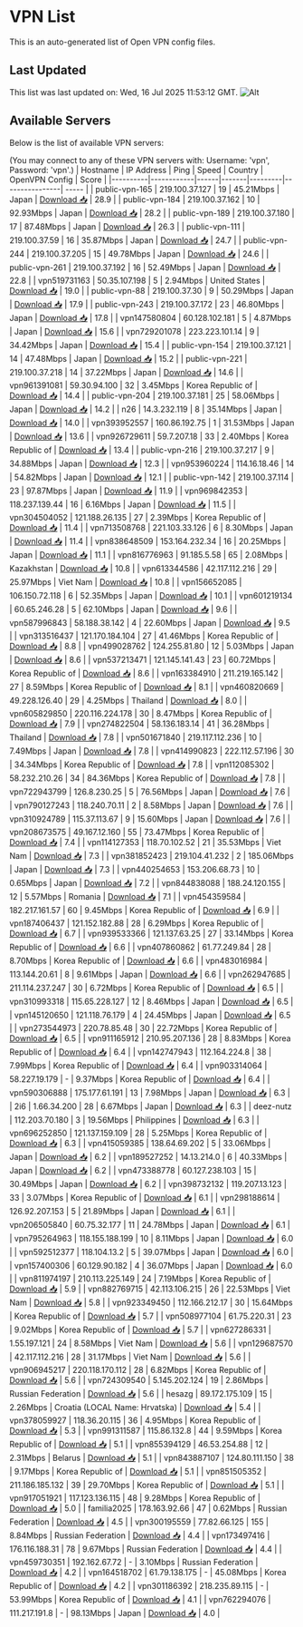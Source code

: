 # VPN List

This is an auto-generated list of Open VPN config files.

## Last Updated

This list was last updated on: Wed, 16 Jul 2025 11:53:12 GMT.
![Alt](https://repobeats.axiom.co/api/embed/186b98318ef1479477931607c1ad7d823f12451f.svg "Repobeats analytics image")

## Available Servers

Below is the list of available VPN servers:

(You may connect to any of these VPN servers with: Username: 'vpn', Password: 'vpn'.)
| Hostname | IP Address | Ping | Speed | Country | OpenVPN Config | Score |
|----------|------------|------|-------|---------|----------------| ----- |
| public-vpn-165 | 219.100.37.127 | 19 | 45.21Mbps | Japan | [Download 📥](./configs/server_0_JP.ovpn) | 28.9 |
| public-vpn-184 | 219.100.37.162 | 10 | 92.93Mbps | Japan | [Download 📥](./configs/server_1_JP.ovpn) | 28.2 |
| public-vpn-189 | 219.100.37.180 | 17 | 87.48Mbps | Japan | [Download 📥](./configs/server_2_JP.ovpn) | 26.3 |
| public-vpn-111 | 219.100.37.59 | 16 | 35.87Mbps | Japan | [Download 📥](./configs/server_3_JP.ovpn) | 24.7 |
| public-vpn-244 | 219.100.37.205 | 15 | 49.78Mbps | Japan | [Download 📥](./configs/server_4_JP.ovpn) | 24.6 |
| public-vpn-261 | 219.100.37.192 | 16 | 52.49Mbps | Japan | [Download 📥](./configs/server_5_JP.ovpn) | 22.8 |
| vpn519731163 | 50.35.107.198 | 5 | 2.94Mbps | United States | [Download 📥](./configs/server_6_US.ovpn) | 19.0 |
| public-vpn-88 | 219.100.37.30 | 9 | 50.29Mbps | Japan | [Download 📥](./configs/server_7_JP.ovpn) | 17.9 |
| public-vpn-243 | 219.100.37.172 | 23 | 46.80Mbps | Japan | [Download 📥](./configs/server_8_JP.ovpn) | 17.8 |
| vpn147580804 | 60.128.102.181 | 5 | 4.87Mbps | Japan | [Download 📥](./configs/server_9_JP.ovpn) | 15.6 |
| vpn729201078 | 223.223.101.14 | 9 | 34.42Mbps | Japan | [Download 📥](./configs/server_10_JP.ovpn) | 15.4 |
| public-vpn-154 | 219.100.37.121 | 14 | 47.48Mbps | Japan | [Download 📥](./configs/server_11_JP.ovpn) | 15.2 |
| public-vpn-221 | 219.100.37.218 | 14 | 37.22Mbps | Japan | [Download 📥](./configs/server_12_JP.ovpn) | 14.6 |
| vpn961391081 | 59.30.94.100 | 32 | 3.45Mbps | Korea Republic of | [Download 📥](./configs/server_13_KR.ovpn) | 14.4 |
| public-vpn-204 | 219.100.37.181 | 25 | 58.06Mbps | Japan | [Download 📥](./configs/server_14_JP.ovpn) | 14.2 |
| n26 | 14.3.232.119 | 8 | 35.14Mbps | Japan | [Download 📥](./configs/server_15_JP.ovpn) | 14.0 |
| vpn393952557 | 160.86.192.75 | 1 | 31.53Mbps | Japan | [Download 📥](./configs/server_16_JP.ovpn) | 13.6 |
| vpn926729611 | 59.7.207.18 | 33 | 2.40Mbps | Korea Republic of | [Download 📥](./configs/server_17_KR.ovpn) | 13.4 |
| public-vpn-216 | 219.100.37.217 | 9 | 34.88Mbps | Japan | [Download 📥](./configs/server_18_JP.ovpn) | 12.3 |
| vpn953960224 | 114.16.18.46 | 14 | 54.82Mbps | Japan | [Download 📥](./configs/server_19_JP.ovpn) | 12.1 |
| public-vpn-142 | 219.100.37.114 | 23 | 97.87Mbps | Japan | [Download 📥](./configs/server_20_JP.ovpn) | 11.9 |
| vpn969842353 | 118.237.139.44 | 16 | 6.16Mbps | Japan | [Download 📥](./configs/server_21_JP.ovpn) | 11.5 |
| vpn304504052 | 121.188.26.135 | 27 | 2.39Mbps | Korea Republic of | [Download 📥](./configs/server_22_KR.ovpn) | 11.4 |
| vpn713508768 | 221.103.33.126 | 6 | 8.30Mbps | Japan | [Download 📥](./configs/server_23_JP.ovpn) | 11.4 |
| vpn838648509 | 153.164.232.34 | 16 | 20.25Mbps | Japan | [Download 📥](./configs/server_24_JP.ovpn) | 11.1 |
| vpn816776963 | 91.185.5.58 | 65 | 2.08Mbps | Kazakhstan | [Download 📥](./configs/server_25_KZ.ovpn) | 10.8 |
| vpn613344586 | 42.117.112.216 | 29 | 25.97Mbps | Viet Nam | [Download 📥](./configs/server_26_VN.ovpn) | 10.8 |
| vpn156652085 | 106.150.72.118 | 6 | 52.35Mbps | Japan | [Download 📥](./configs/server_27_JP.ovpn) | 10.1 |
| vpn601219134 | 60.65.246.28 | 5 | 62.10Mbps | Japan | [Download 📥](./configs/server_28_JP.ovpn) | 9.6 |
| vpn587996843 | 58.188.38.142 | 4 | 22.60Mbps | Japan | [Download 📥](./configs/server_29_JP.ovpn) | 9.5 |
| vpn313516437 | 121.170.184.104 | 27 | 41.46Mbps | Korea Republic of | [Download 📥](./configs/server_30_KR.ovpn) | 8.8 |
| vpn499028762 | 124.255.81.80 | 12 | 5.03Mbps | Japan | [Download 📥](./configs/server_31_JP.ovpn) | 8.6 |
| vpn537213471 | 121.145.141.43 | 23 | 60.72Mbps | Korea Republic of | [Download 📥](./configs/server_32_KR.ovpn) | 8.6 |
| vpn163384910 | 211.219.165.142 | 27 | 8.59Mbps | Korea Republic of | [Download 📥](./configs/server_33_KR.ovpn) | 8.1 |
| vpn460820669 | 49.228.126.40 | 29 | 4.25Mbps | Thailand | [Download 📥](./configs/server_34_TH.ovpn) | 8.0 |
| vpn605829850 | 220.116.224.178 | 30 | 8.47Mbps | Korea Republic of | [Download 📥](./configs/server_35_KR.ovpn) | 7.9 |
| vpn274822504 | 58.136.183.14 | 41 | 36.28Mbps | Thailand | [Download 📥](./configs/server_36_TH.ovpn) | 7.8 |
| vpn501671840 | 219.117.112.236 | 10 | 7.49Mbps | Japan | [Download 📥](./configs/server_37_JP.ovpn) | 7.8 |
| vpn414990823 | 222.112.57.196 | 30 | 34.34Mbps | Korea Republic of | [Download 📥](./configs/server_38_KR.ovpn) | 7.8 |
| vpn112085302 | 58.232.210.26 | 34 | 84.36Mbps | Korea Republic of | [Download 📥](./configs/server_39_KR.ovpn) | 7.8 |
| vpn722943799 | 126.8.230.25 | 5 | 76.56Mbps | Japan | [Download 📥](./configs/server_40_JP.ovpn) | 7.6 |
| vpn790127243 | 118.240.70.11 | 2 | 8.58Mbps | Japan | [Download 📥](./configs/server_41_JP.ovpn) | 7.6 |
| vpn310924789 | 115.37.113.67 | 9 | 15.60Mbps | Japan | [Download 📥](./configs/server_42_JP.ovpn) | 7.6 |
| vpn208673575 | 49.167.12.160 | 55 | 73.47Mbps | Korea Republic of | [Download 📥](./configs/server_43_KR.ovpn) | 7.4 |
| vpn114127353 | 118.70.102.52 | 21 | 35.53Mbps | Viet Nam | [Download 📥](./configs/server_44_VN.ovpn) | 7.3 |
| vpn381852423 | 219.104.41.232 | 2 | 185.06Mbps | Japan | [Download 📥](./configs/server_45_JP.ovpn) | 7.3 |
| vpn440254653 | 153.206.68.73 | 10 | 0.65Mbps | Japan | [Download 📥](./configs/server_46_JP.ovpn) | 7.2 |
| vpn844838088 | 188.24.120.155 | 12 | 5.57Mbps | Romania | [Download 📥](./configs/server_47_RO.ovpn) | 7.1 |
| vpn454359584 | 182.217.161.57 | 60 | 9.45Mbps | Korea Republic of | [Download 📥](./configs/server_48_KR.ovpn) | 6.9 |
| vpn187406437 | 121.152.182.88 | 28 | 6.29Mbps | Korea Republic of | [Download 📥](./configs/server_49_KR.ovpn) | 6.7 |
| vpn939533366 | 121.137.63.25 | 27 | 33.14Mbps | Korea Republic of | [Download 📥](./configs/server_50_KR.ovpn) | 6.6 |
| vpn407860862 | 61.77.249.84 | 28 | 8.70Mbps | Korea Republic of | [Download 📥](./configs/server_51_KR.ovpn) | 6.6 |
| vpn483016984 | 113.144.20.61 | 8 | 9.61Mbps | Japan | [Download 📥](./configs/server_52_JP.ovpn) | 6.6 |
| vpn262947685 | 211.114.237.247 | 30 | 6.72Mbps | Korea Republic of | [Download 📥](./configs/server_53_KR.ovpn) | 6.5 |
| vpn310993318 | 115.65.228.127 | 12 | 8.46Mbps | Japan | [Download 📥](./configs/server_54_JP.ovpn) | 6.5 |
| vpn145120650 | 121.118.76.179 | 4 | 24.45Mbps | Japan | [Download 📥](./configs/server_55_JP.ovpn) | 6.5 |
| vpn273544973 | 220.78.85.48 | 30 | 22.72Mbps | Korea Republic of | [Download 📥](./configs/server_56_KR.ovpn) | 6.5 |
| vpn911165912 | 210.95.207.136 | 28 | 8.83Mbps | Korea Republic of | [Download 📥](./configs/server_57_KR.ovpn) | 6.4 |
| vpn142747943 | 112.164.224.8 | 38 | 7.99Mbps | Korea Republic of | [Download 📥](./configs/server_58_KR.ovpn) | 6.4 |
| vpn903314064 | 58.227.19.179 | - | 9.37Mbps | Korea Republic of | [Download 📥](./configs/server_59_KR.ovpn) | 6.4 |
| vpn590306888 | 175.177.61.191 | 13 | 7.98Mbps | Japan | [Download 📥](./configs/server_60_JP.ovpn) | 6.3 |
| 2i6 | 1.66.34.200 | 28 | 6.67Mbps | Japan | [Download 📥](./configs/server_61_JP.ovpn) | 6.3 |
| deez-nutz | 112.203.70.180 | 3 | 19.56Mbps | Philippines | [Download 📥](./configs/server_62_PH.ovpn) | 6.3 |
| vpn696252850 | 121.137.159.109 | 28 | 5.25Mbps | Korea Republic of | [Download 📥](./configs/server_63_KR.ovpn) | 6.3 |
| vpn415059385 | 138.64.69.202 | 5 | 33.06Mbps | Japan | [Download 📥](./configs/server_64_JP.ovpn) | 6.2 |
| vpn189527252 | 14.13.214.0 | 6 | 40.33Mbps | Japan | [Download 📥](./configs/server_65_JP.ovpn) | 6.2 |
| vpn473388778 | 60.127.238.103 | 15 | 30.49Mbps | Japan | [Download 📥](./configs/server_66_JP.ovpn) | 6.2 |
| vpn398732132 | 119.207.13.123 | 33 | 3.07Mbps | Korea Republic of | [Download 📥](./configs/server_67_KR.ovpn) | 6.1 |
| vpn298188614 | 126.92.207.153 | 5 | 21.89Mbps | Japan | [Download 📥](./configs/server_68_JP.ovpn) | 6.1 |
| vpn206505840 | 60.75.32.177 | 11 | 24.78Mbps | Japan | [Download 📥](./configs/server_69_JP.ovpn) | 6.1 |
| vpn795264963 | 118.155.188.199 | 10 | 8.11Mbps | Japan | [Download 📥](./configs/server_70_JP.ovpn) | 6.0 |
| vpn592512377 | 118.104.13.2 | 5 | 39.07Mbps | Japan | [Download 📥](./configs/server_71_JP.ovpn) | 6.0 |
| vpn157400306 | 60.129.90.182 | 4 | 36.07Mbps | Japan | [Download 📥](./configs/server_72_JP.ovpn) | 6.0 |
| vpn811974197 | 210.113.225.149 | 24 | 7.19Mbps | Korea Republic of | [Download 📥](./configs/server_73_KR.ovpn) | 5.9 |
| vpn882769715 | 42.113.106.215 | 26 | 22.53Mbps | Viet Nam | [Download 📥](./configs/server_74_VN.ovpn) | 5.8 |
| vpn923349450 | 112.166.212.17 | 30 | 15.64Mbps | Korea Republic of | [Download 📥](./configs/server_75_KR.ovpn) | 5.7 |
| vpn508977104 | 61.75.220.31 | 23 | 9.02Mbps | Korea Republic of | [Download 📥](./configs/server_76_KR.ovpn) | 5.7 |
| vpn627286331 | 1.55.197.121 | 24 | 8.58Mbps | Viet Nam | [Download 📥](./configs/server_77_VN.ovpn) | 5.6 |
| vpn129687570 | 42.117.112.216 | 28 | 31.17Mbps | Viet Nam | [Download 📥](./configs/server_78_VN.ovpn) | 5.6 |
| vpn906945217 | 220.118.170.112 | 28 | 6.82Mbps | Korea Republic of | [Download 📥](./configs/server_79_KR.ovpn) | 5.6 |
| vpn724309540 | 5.145.202.124 | 19 | 2.86Mbps | Russian Federation | [Download 📥](./configs/server_80_RU.ovpn) | 5.6 |
| hesazg | 89.172.175.109 | 15 | 2.26Mbps | Croatia (LOCAL Name: Hrvatska) | [Download 📥](./configs/server_81_HR.ovpn) | 5.4 |
| vpn378059927 | 118.36.20.115 | 36 | 4.95Mbps | Korea Republic of | [Download 📥](./configs/server_82_KR.ovpn) | 5.3 |
| vpn991311587 | 115.86.132.8 | 44 | 9.59Mbps | Korea Republic of | [Download 📥](./configs/server_83_KR.ovpn) | 5.1 |
| vpn855394129 | 46.53.254.88 | 12 | 2.31Mbps | Belarus | [Download 📥](./configs/server_84_BY.ovpn) | 5.1 |
| vpn843887107 | 124.80.111.150 | 38 | 9.17Mbps | Korea Republic of | [Download 📥](./configs/server_85_KR.ovpn) | 5.1 |
| vpn851505352 | 211.186.185.132 | 39 | 29.70Mbps | Korea Republic of | [Download 📥](./configs/server_86_KR.ovpn) | 5.1 |
| vpn917051921 | 117.123.136.115 | 48 | 9.28Mbps | Korea Republic of | [Download 📥](./configs/server_87_KR.ovpn) | 5.0 |
| familia2025 | 178.163.92.66 | 47 | 0.62Mbps | Russian Federation | [Download 📥](./configs/server_88_RU.ovpn) | 4.5 |
| vpn300195559 | 77.82.66.125 | 155 | 8.84Mbps | Russian Federation | [Download 📥](./configs/server_89_RU.ovpn) | 4.4 |
| vpn173497416 | 176.116.188.31 | 78 | 9.67Mbps | Russian Federation | [Download 📥](./configs/server_90_RU.ovpn) | 4.4 |
| vpn459730351 | 192.162.67.72 | - | 3.10Mbps | Russian Federation | [Download 📥](./configs/server_91_RU.ovpn) | 4.2 |
| vpn164518702 | 61.79.138.175 | - | 45.08Mbps | Korea Republic of | [Download 📥](./configs/server_92_KR.ovpn) | 4.2 |
| vpn301186392 | 218.235.89.115 | - | 53.99Mbps | Korea Republic of | [Download 📥](./configs/server_93_KR.ovpn) | 4.1 |
| vpn762294076 | 111.217.191.8 | - | 98.13Mbps | Japan | [Download 📥](./configs/server_94_JP.ovpn) | 4.0 |
